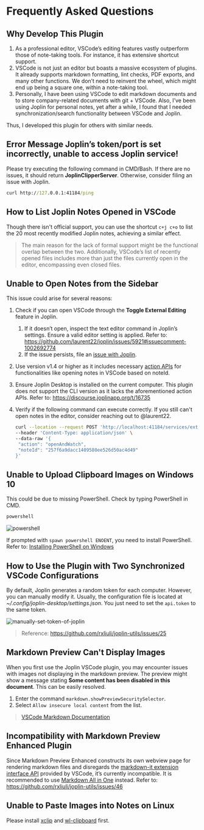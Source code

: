 # Frequently Asked Questions

## Why Develop This Plugin

1. As a professional editor, VSCode’s editing features vastly outperform those of note-taking tools. For instance, it has extensive shortcut support.
2. VSCode is not just an editor but boasts a massive ecosystem of plugins. It already supports markdown formatting, lint checks, PDF exports, and many other functions. We don’t need to reinvent the wheel, which might end up being a square one, within a note-taking tool.
3. Personally, I have been using VSCode to edit markdown documents and to store company-related documents with git + VSCode. Also, I’ve been using Joplin for personal notes, yet after a while, I found that I needed synchronization/search functionality between VSCode and Joplin.

Thus, I developed this plugin for others with similar needs.

## Error Message **Joplin’s token/port is set incorrectly, unable to access Joplin service!**

Please try executing the following command in CMD/Bash. If there are no issues, it should return **JoplinClipperServer**. Otherwise, consider filing an issue with Joplin.

```cmd
curl http://127.0.0.1:41184/ping
```

## How to List Joplin Notes Opened in VSCode

Though there isn't official support, you can use the shortcut `c+j c+o` to list the 20 most recently modified Joplin notes, achieving a similar effect.

> The main reason for the lack of formal support might be the functional overlap between the two. Additionally, VSCode’s list of recently opened files includes more than just the files currently open in the editor, encompassing even closed files.

## Unable to Open Notes from the Sidebar

This issue could arise for several reasons:

1. Check if you can open VSCode through the **Toggle External Editing** feature in Joplin.
   1. If it doesn’t open, inspect the text editor command in Joplin’s settings. Ensure a valid editor setting is applied. Refer to: <https://github.com/laurent22/joplin/issues/5921#issuecomment-1002692774>
   2. If the issue persists, file an [issue with Joplin](https://github.com/laurent22/joplin/issues).
2. Use version v1.4 or higher as it includes necessary [action APIs](https://discourse.joplinapp.org/t/9277/11) for functionalities like opening notes in VSCode based on noteId.
3. Ensure Joplin Desktop is installed on the current computer. This plugin does not support the CLI version as it lacks the aforementioned action APIs. Refer to: <https://discourse.joplinapp.org/t/16735>
4. Verify if the following command can execute correctly. If you still can't open notes in the editor, consider reaching out to @laurent22.

   ```sh
   curl --location --request POST 'http://localhost:41184/services/externalEditWatcher?token=***' \
   --header 'Content-Type: application/json' \
   --data-raw '{
    "action": "openAndWatch",
    "noteId": "257f6a9dacc1409580ee526d50ac4d49"
   }'
   ```

## Unable to Upload Clipboard Images on Windows 10

This could be due to missing PowerShell. Check by typing PowerShell in CMD.

```sh
powershell
```

![powershell](https://user-images.githubusercontent.com/24560368/115563663-5d855c00-a2ea-11eb-8b08-dfa7dd773601.png)

If prompted with `spawn powershell ENOENT`, you need to install PowerShell. Refer to: [Installing PowerShell on Windows](https://docs.microsoft.com/en-us/powershell/scripting/install/installing-powershell-core-on-windows?view=powershell-7.1)

## How to Use the Plugin with Two Synchronized VSCode Configurations

By default, Joplin generates a random token for each computer. However, you can manually modify it. Usually, the configuration file is located at _\~/.config/joplin-desktop/settings.json_. You just need to set the `api.token` to the same token.

![manually-set-token-of-joplin](/images/manually-set-token-of-joplin.png)

> Reference: <https://github.com/rxliuli/joplin-utils/issues/25>

## Markdown Preview Can't Display Images

When you first use the Joplin VSCode plugin, you may encounter issues with images not displaying in the markdown preview. The preview might show a message stating **Some content has been disabled in this document**. This can be easily resolved.

1. Enter the command `markdown.showPreviewSecuritySelector`.
2. Select `Allow insecure local content` from the list.

> [VSCode Markdown Documentation](https://code.visualstudio.com/docs/languages/markdown#_markdown-preview-security)

## Incompatibility with Markdown Preview Enhanced Plugin

Since Markdown Preview Enhanced constructs its own webview page for rendering markdown files and disregards the [markdown-it extension interface API](https://code.visualstudio.com/api/extension-guides/markdown-extension) provided by VSCode, it’s currently incompatible. It is recommended to use [Markdown All in One](https://marketplace.visualstudio.com/items?itemName=yzhang.markdown-all-in-one) instead. Refer to: <https://github.com/rxliuli/joplin-utils/issues/46>

## Unable to Paste Images into Notes on Linux

Please install [xclip](https://github.com/astrand/xclip) and [wl-clipboard](https://github.com/bugaevc/wl-clipboard) first.
